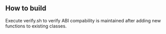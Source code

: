 ## How to build

Execute verify.sh to verify ABI compability is maintained after adding new functions to existing classes.

